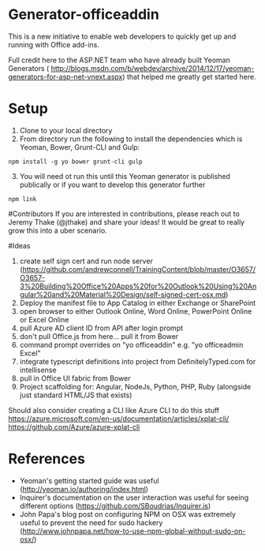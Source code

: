 # Generator-officeaddin

This is a new initiative to enable web developers to quickly get up and running with Office add-ins.

Full credit here to the ASP.NET team who have already built Yeoman Generators ( http://blogs.msdn.com/b/webdev/archive/2014/12/17/yeoman-generators-for-asp-net-vnext.aspx) that helped me greatly get started here.

# Setup

1. Clone to your local directory
2. From directory run the following to install the dependencies which is Yeoman, Bower, Grunt-CLI and Gulp:
````
npm install -g yo bower grunt-cli gulp
````

3. You will need ot run this until this Yeoman generator is published publically or if you want to develop this generator further

````
npm link
````

#Contributors
If you are interested in contributions, please reach out to Jeremy Thake (@jthake) and share your ideas! It would be great to really grow this into a uber scenario.

#Ideas
1. create self sign cert and run node server (https://github.com/andrewconnell/TrainingContent/blob/master/O3657/O3657-3%20Building%20Office%20Apps%20for%20Outlook%20Using%20Angular%20and%20Material%20Design/self-signed-cert-osx.md)
2. Deploy the manifest file to App Catalog in either Exchange or SharePoint
3. open browser to either Outlook Online, Word Online, PowerPoint Online or Excel Online
4. pull Azure AD client ID from API after login prompt
5. don't pull Office.js from here... pull it from Bower
6. command prompt overrides on "yo officeaddin" e.g. "yo officeadmin Excel"
7. integrate typescript definitions into project from DefinitelyTyped.com for intellisense
8. pull in Office UI fabric from Bower
9. Project scaffolding for: Angular, NodeJs, Python, PHP, Ruby (alongside just standard HTML/JS that exists)

Should also consider creating a CLI like Azure CLI to do this stuff https://azure.microsoft.com/en-us/documentation/articles/xplat-cli/ https://github.com/Azure/azure-xplat-cli

# References
- Yeoman's getting started guide was useful (http://yeoman.io/authoring/index.html)
- Inquirer's documentation on the user interaction was useful for seeing different options (https://github.com/SBoudrias/Inquirer.js)
- John Papa's blog post on configuring NPM on OSX was extremely useful to prevent the need for sudo hackery (http://www.johnpapa.net/how-to-use-npm-global-without-sudo-on-osx/)
